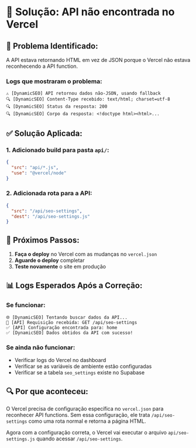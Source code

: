 # 🔧 Solução: API não encontrada no Vercel

## 🎯 **Problema Identificado:**

A API estava retornando HTML em vez de JSON porque o Vercel não estava reconhecendo a API function.

### **Logs que mostraram o problema:**
```
⚠️ [DynamicSEO] API retornou dados não-JSON, usando fallback
🔍 [DynamicSEO] Content-Type recebido: text/html; charset=utf-8
🔍 [DynamicSEO] Status da resposta: 200
🔍 [DynamicSEO] Corpo da resposta: <!doctype html><html>...
```

## ✅ **Solução Aplicada:**

### **1. Adicionado build para pasta `api/`:**
```json
{
  "src": "api/*.js",
  "use": "@vercel/node"
}
```

### **2. Adicionada rota para a API:**
```json
{
  "src": "/api/seo-settings",
  "dest": "/api/seo-settings.js"
}
```

## 🚀 **Próximos Passos:**

1. **Faça o deploy** no Vercel com as mudanças no `vercel.json`
2. **Aguarde o deploy** completar
3. **Teste novamente** o site em produção

## 📊 **Logs Esperados Após a Correção:**

### **Se funcionar:**
```
🌐 [DynamicSEO] Tentando buscar dados da API...
🚀 [API] Requisição recebida: GET /api/seo-settings
✅ [API] Configuração encontrada para: home
✅ [DynamicSEO] Dados obtidos da API com sucesso!
```

### **Se ainda não funcionar:**
- Verificar logs do Vercel no dashboard
- Verificar se as variáveis de ambiente estão configuradas
- Verificar se a tabela `seo_settings` existe no Supabase

## 🔍 **Por que aconteceu:**

O Vercel precisa de configuração específica no `vercel.json` para reconhecer API functions. Sem essa configuração, ele trata `/api/seo-settings` como uma rota normal e retorna a página HTML.

Agora com a configuração correta, o Vercel vai executar o arquivo `api/seo-settings.js` quando acessar `/api/seo-settings`.
